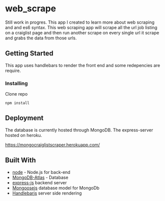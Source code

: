 # web_scrape

Still work in progres. This app I created to learn more about web scraping and and es6 syntax. This web scraping app
will scrape all the url job listing on a craiglist page and then run another scrape on every single url it scrape and grabs the data from those urls.

## Getting Started

This app uses handlebars to render the front end and some redepencies are require. 


### Installing

Clone repo

```
npm install
```

## Deployment

The database is currently hosted through MongoDB. The express-server hosted on heroku.

https://mongocraiglistscraper.herokuapp.com/ 

## Built With

- [node](https://nodejs.org/en/) - Node.js for back-end
- [MongoDB-Atlas](https://www.mongodb.com/cloud/atlas) - Database
- [express-js](https://expressjs.com/) backend server
- [Mongoosejs](https://mongoosejs.com/) database model for MongoDb
- [Handlebarjs](https://www.npmjs.com/package/handlebars) server side rendering



